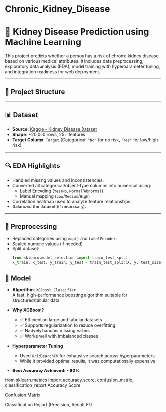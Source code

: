 # Chronic_Kidney_Disease

# 🧠 Kidney Disease Prediction using Machine Learning

This project predicts whether a person has a risk of chronic kidney disease based on various medical attributes. It includes data preprocessing, exploratory data analysis (EDA), model training with hyperparameter tuning, and integration readiness for web deployment.

---

## 📂 Project Structure


---

## 📊 Dataset

- **Source**: [Kaggle - Kidney Disease Dataset](https://www.kaggle.com/datasets/amanik000/kidney-disease-dataset)
- **Shape**: ~20,000 rows, 25+ features
- **Target Column**: `Target` (Categorical: `"No"` for no risk, `"Yes"` for low/high risk)

---

## 🔍 EDA Highlights

- Handled missing values and inconsistencies.
- Converted all categorical/object-type columns into numerical using:
  - Label Encoding (`Yes`/`No`, `Normal`/`Abnormal`)
  - Manual mapping (`Low`/`Medium`/`High`)
- Correlation heatmap used to analyze feature relationships.
- Balanced the dataset (if necessary).

---

## 🧼 Preprocessing

- Replaced categories using `map()` and `LabelEncoder`.
- Scaled numeric values (if needed).
- Split dataset:
  ```python
  from sklearn.model_selection import train_test_split
  x_train, x_test, y_train, y_test = train_test_split(X, y, test_size=0.2, random_state=42)

## 🤖 Model

- **Algorithm**: `XGBoost Classifier`  
  A fast, high-performance boosting algorithm suitable for structured/tabular data.

- **Why XGBoost?**
  - ✅ Efficient on large and tabular datasets
  - ✅ Supports regularization to reduce overfitting
  - ✅ Natively handles missing values
  - ✅ Works well with imbalanced classes

- **Hyperparameter Tuning**
  - Used `GridSearchCV` for exhaustive search across hyperparameters
  - While it provided optimal results, it was computationally expensive

- **Best Accuracy Achieved**: **~80%**

from sklearn.metrics import accuracy_score, confusion_matrix, classification_report
Accuracy Score

Confusion Matrix

Classification Report (Precision, Recall, F1)
